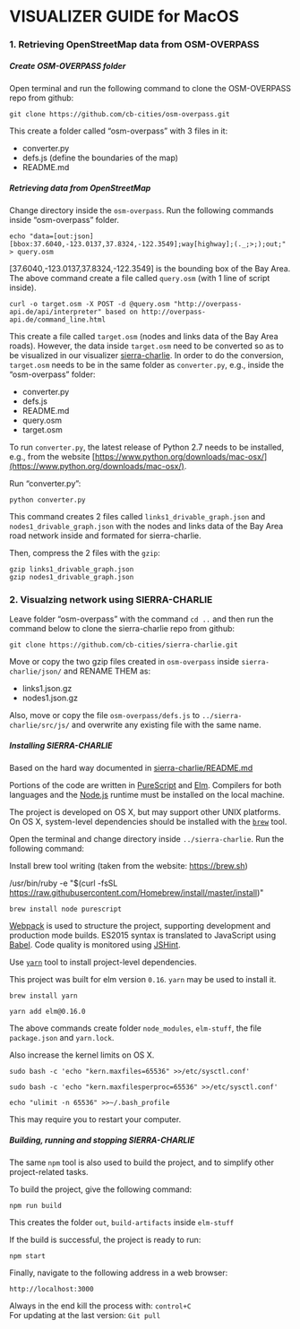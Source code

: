 VISUALIZER GUIDE for MacOS
======

### 1. Retrieving OpenStreetMap data from OSM-OVERPASS

##### Create OSM-OVERPASS folder  

Open terminal and run the following command to clone the OSM-OVERPASS repo from github:  

`git clone https://github.com/cb-cities/osm-overpass.git`  

This create a folder called “osm-overpass” with 3 files in it:
- converter.py  
- defs.js (define the boundaries of the map)  
- README.md

##### Retrieving data from OpenStreetMap
Change directory inside the `osm-overpass`. Run the following commands inside “osm-overpass”  folder. 

`echo "data=[out:json][bbox:37.6040,-123.0137,37.8324,-122.3549];way[highway];(._;>;);out;" > query.osm`  

[37.6040,-123.0137,37.8324,-122.3549] is the bounding box of the Bay Area. The above command create a file called `query.osm` (with 1 line of script inside).

`curl -o target.osm -X POST -d @query.osm "http://overpass-api.de/api/interpreter" based on http://overpass-api.de/command_line.html`  

This create a file called `target.osm` (nodes and links data of the Bay Area roads). However, the data inside `target.osm` need to be converted so as to be visualized in our visualizer [sierra-charlie](https://github.com/cb-cities/sierra-charlie). In order to do the conversion, `target.osm` needs to be in the same folder as `converter.py`, e.g., inside the “osm-overpass” folder:  
- converter.py
- defs.js
- README.md
- query.osm
- target.osm  

To run `converter.py`, the latest release of Python 2.7 needs to be installed, e.g., from the website [https://www.python.org/downloads/mac-osx/](https://www.python.org/downloads/mac-osx/).

Run “converter.py”:  

`python converter.py`  

This command creates 2 files called `links1_drivable_graph.json` and `nodes1_drivable_graph.json` with the nodes and links data of the Bay Area road network inside and formated for sierra-charlie.  

Then, compress the 2 files with the `gzip`:  

`gzip links1_drivable_graph.json`  
`gzip nodes1_drivable_graph.json`



### 2. Visualzing network using SIERRA-CHARLIE  

Leave folder “osm-overpass” with the command `cd ..` and then run the command below to clone the sierra-charlie repo from github:  

`git clone https://github.com/cb-cities/sierra-charlie.git`    

Move or copy the two gzip files created in `osm-overpass` inside `sierra-charlie/json/` and RENAME THEM as:
- links1.json.gz
- nodes1.json.gz

Also, move or copy the file `osm-overpass/defs.js` to `../sierra-charlie/src/js/` and overwrite any existing file with the same name.

##### Installing SIERRA-CHARLIE

Based on the hard way documented in [sierra-charlie/README.md](https://github.com/cb-cities/sierra-charlie/blob/master/README.md)

Portions of the code are written in [PureScript](http://www.purescript.org/) and [Elm](http://elm-lang.org/).  Compilers for both languages and the [Node.js](https://nodejs.org/) runtime must be installed on the local machine.

The project is developed on OS X, but may support other UNIX platforms.  On OS X, system-level dependencies should be installed with the [`brew`](http://brew.sh/) tool. 

Open the terminal and change directory inside `../sierra-charlie`. Run the following command:  

Install brew tool writing (taken from the website: https://brew.sh)

/usr/bin/ruby -e "$(curl -fsSL https://raw.githubusercontent.com/Homebrew/install/master/install)"

`brew install node purescript`  

[Webpack](https://webpack.github.io/) is used to structure the project, supporting development and production mode builds.  ES2015 syntax is translated to JavaScript using [Babel](http://babeljs.io/).  Code quality is monitored using [JSHint](http://jshint.com/).

Use [`yarn`](https://yarnpkg.com/lang/en/) tool to install project-level dependencies.

This project was built for elm version `0.16`. `yarn` may be used to install it.  

`brew install yarn`  

`yarn add elm@0.16.0`  

The above commands create folder `node_modules`, `elm-stuff`, the file `package.json` and `yarn.lock`. 

Also increase the kernel limits on OS X.  

`sudo bash -c 'echo "kern.maxfiles=65536" >>/etc/sysctl.conf'`  

`sudo bash -c 'echo "kern.maxfilesperproc=65536" >>/etc/sysctl.conf'`  

`echo "ulimit -n 65536" >>~/.bash_profile`  

This may require you to restart your computer.  

##### Building, running and stopping SIERRA-CHARLIE

The same `npm` tool is also used to build the project, and to simplify other project-related tasks.  

To build the project, give the following command:  

`npm run build`

This creates the folder `out`, `build-artifacts` inside `elm-stuff`

If the build is successful, the project is ready to run:

`npm start`  

Finally, navigate to the following address in a web browser:  

`http://localhost:3000`  

Always in the end kill the process with: `control+C`  
For updating at the last version: `Git pull`  


